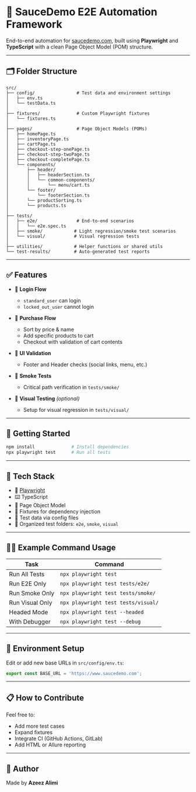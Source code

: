 # 🧪 SauceDemo E2E Automation Framework

End-to-end automation for [saucedemo.com](https://www.saucedemo.com), built using **Playwright** and **TypeScript** with a clean Page Object Model (POM) structure.

---

## 🗂️ Folder Structure

```
src/
├── config/                # Test data and environment settings
│   ├── env.ts
│   └── testData.ts
│
├── fixtures/              # Custom Playwright fixtures
│   └── fixtures.ts
│
├── pages/                 # Page Object Models (POMs)
│   ├── homePage.ts
│   ├── inventoryPage.ts
│   ├── cartPage.ts
│   ├── checkout-step-onePage.ts
│   ├── checkout-step-twoPage.ts
│   ├── checkout-completePage.ts
│   └── components/
│       ├── header/
│       │   ├── headerSection.ts
│       │   └── common-components/
│       │       └── menu/cart.ts
│       └── footer/
│           └── footerSection.ts
│       └── productSorting.ts
│       └── products.ts
│
├── tests/
│   ├── e2e/               # End-to-end scenarios
│   │   └── e2e.spec.ts
│   ├── smoke/            # Light regression/smoke test scenarios
│   └── visual/           # Visual regression tests
│
├── utilities/            # Helper functions or shared utils
└── test-results/         # Auto-generated test reports
```

---

## ✅ Features

- 🔐 **Login Flow**

  - `standard_user` can login
  - `locked_out_user` cannot login

- 🛒 **Purchase Flow**

  - Sort by price & name
  - Add specific products to cart
  - Checkout with validation of cart contents

- 🎯 **UI Validation**

  - Footer and Header checks (social links, menu, etc.)

- 🧪 **Smoke Tests**

  - Critical path verification in `tests/smoke/`

- 📸 **Visual Testing** _(optional)_
  - Setup for visual regression in `tests/visual/`

---

## 🚀 Getting Started

```bash
npm install              # Install dependencies
npx playwright test      # Run all tests
```

---

## 🧬 Tech Stack

- 🧪 [Playwright](https://playwright.dev/)
- ⌨️ TypeScript
- 🧱 Page Object Model
- 💉 Fixtures for dependency injection
- 💾 Test data via config files
- 📂 Organized test folders: `e2e`, `smoke`, `visual`

---

## 👨‍💻 Example Command Usage

| Task            | Command                             |
| --------------- | ----------------------------------- |
| Run All Tests   | `npx playwright test`               |
| Run E2E Only    | `npx playwright test tests/e2e/`    |
| Run Smoke Only  | `npx playwright test tests/smoke/`  |
| Run Visual Only | `npx playwright test tests/visual/` |
| Headed Mode     | `npx playwright test --headed`      |
| With Debugger   | `npx playwright test --debug`       |

---

## 📁 Environment Setup

Edit or add new base URLs in `src/config/env.ts`:

```ts
export const BASE_URL = 'https://www.saucedemo.com';
```

---

## 📋 How to Contribute

Feel free to:

- Add more test cases
- Expand fixtures
- Integrate CI (GitHub Actions, GitLab)
- Add HTML or Allure reporting

---

## 🧠 Author

Made by **Azeez Alimi**
